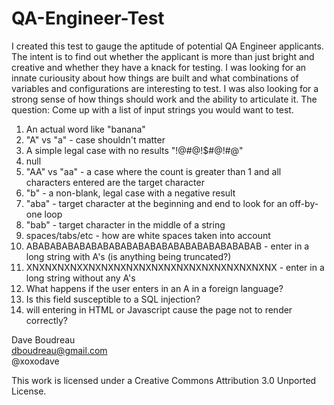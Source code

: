 QA-Engineer-Test
================

I created this test to gauge the aptitude of potential QA Engineer applicants. The intent is to find out whether the applicant is more than just bright and creative and whether they have a knack for testing. I was looking for an innate curiousity about how things are built and what combinations of variables and configurations are interesting to test. I was also looking for a strong sense of how things should work and the ability to articulate it. The question: Come up with a list of input strings you would want to test. 

1) An actual word like "banana"   
2) "A" vs "a" - case shouldn't matter   
3) A simple legal case with no results "!@#@!$#@!#@"    
4) null     
5) "AA" vs "aa" - a case where the count is greater than 1 and all characters entered are the target character     
6) "b" - a non-blank, legal case with a negative result      
7) "aba" - target character at the beginning and end to look for an off-by-one loop      
8) "bab" - target character in the middle of a string      
9) spaces/tabs/etc - how are white spaces taken into account      
10) ABABABABABABABABABABABABABABABABABABABAB - enter in a long string with A's (is anything being truncated?)      
11) XNXNXNXNXXNXNXNXNXNXNXNXNXNXNXNXNXNXNXNX - enter in a long string without any A's      
12) What happens if the user enters in an A in a foreign language?       
13) Is this field susceptible to a SQL injection?        
14) will entering in HTML or Javascript cause the page not to render correctly?      

Dave Boudreau      
dboudreau@gmail.com       
@xoxodave      



This work is licensed under a Creative Commons Attribution 3.0 Unported License.
